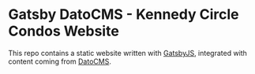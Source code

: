 # Gatsby DatoCMS - Kennedy Circle Condos Website

This repo contains a static website written with [GatsbyJS](https://www.gatsbyjs.org/), integrated with content coming from [DatoCMS](https://www.datocms.com).
